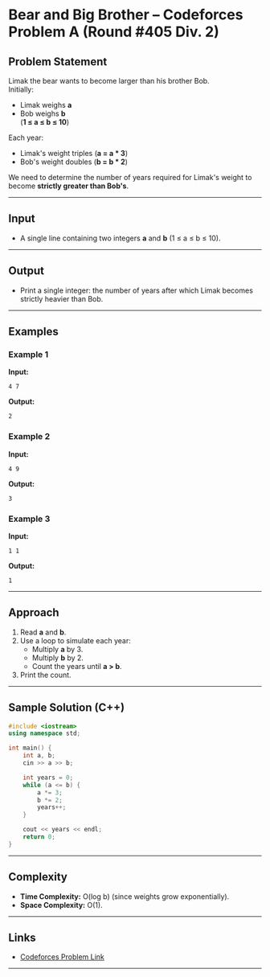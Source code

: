 
# Bear and Big Brother – Codeforces Problem A (Round #405 Div. 2)

## Problem Statement
Limak the bear wants to become larger than his brother Bob.  
Initially:
- Limak weighs **a**
- Bob weighs **b**  
(**1 ≤ a ≤ b ≤ 10**)

Each year:
- Limak's weight triples (**a = a * 3**)
- Bob's weight doubles (**b = b * 2**)

We need to determine the number of years required for Limak's weight to become **strictly greater than Bob's**.

---

## Input
- A single line containing two integers **a** and **b** (1 ≤ a ≤ b ≤ 10).

---

## Output
- Print a single integer: the number of years after which Limak becomes strictly heavier than Bob.

---

## Examples
### Example 1
**Input:**
```
4 7
```
**Output:**
```
2
```

### Example 2
**Input:**
```
4 9
```
**Output:**
```
3
```

### Example 3
**Input:**
```
1 1
```
**Output:**
```
1
```

---

## Approach
1. Read **a** and **b**.
2. Use a loop to simulate each year:
   - Multiply **a** by 3.
   - Multiply **b** by 2.
   - Count the years until **a > b**.
3. Print the count.

---

## Sample Solution (C++)
```cpp
#include <iostream>
using namespace std;

int main() {
    int a, b;
    cin >> a >> b;

    int years = 0;
    while (a <= b) {
        a *= 3;
        b *= 2;
        years++;
    }

    cout << years << endl;
    return 0;
}
```

---

## Complexity
- **Time Complexity:** O(log b) (since weights grow exponentially).
- **Space Complexity:** O(1).

---

## Links
- [Codeforces Problem Link](https://codeforces.com/problemset/problem/791/A)

---
